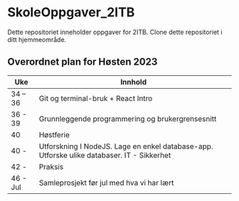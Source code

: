 # SkoleOppgaver_2ITB
Dette repositoriet inneholder oppgaver for 2ITB. Clone dette repositoriet i ditt hjemmeområde.

## Overordnet plan for Høsten 2023

| Uke    | Innhold |
| -------- | ------- |
| 34 – 36  | Git og terminal-bruk​ + React Intro    |
| 36 - 39  | Grunnleggende programmering og brukergrensesnitt     |
| 40  | Høstferie    |
| 40 -  | Utforskning I NodeJS. Lage en enkel database-app.​ Utforske ulike databaser. IT - Sikkerhet   |
| 42 -  | Praksis    |
| 46 - Jul | Samleprosjekt før jul med hva vi har lært   |

